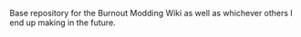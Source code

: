 Base repository for the Burnout Modding Wiki as well as whichever others I end up making in the future.
